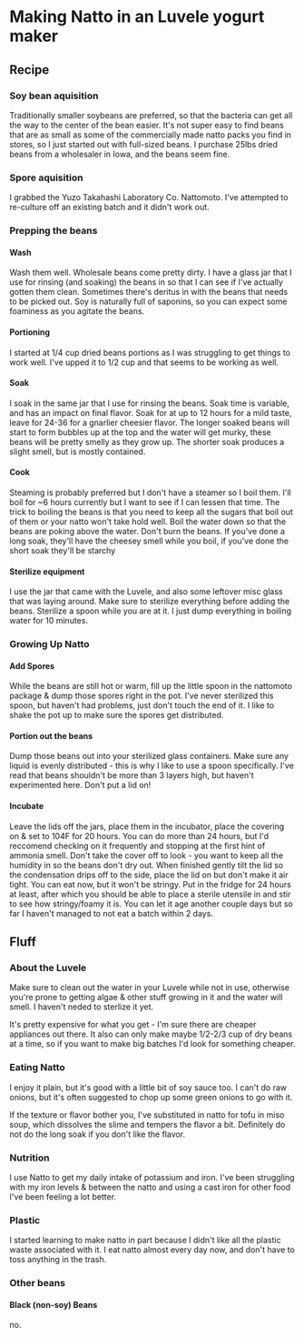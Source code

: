 # Making Natto in an Luvele yogurt maker

## Recipe

### Soy bean aquisition

Traditionally smaller soybeans are preferred, so that the bacteria can get all the way to the center of the bean easier. It's not super easy to find beans that are as small as some of the commercially made natto packs you find in stores, so I just started out with full-sized beans. I purchase 25lbs dried beans from a wholesaler in Iowa, and the beans seem fine.

### Spore aquisition
I grabbed the Yuzo Takahashi Laboratory Co. Nattomoto. I've attempted to re-culture off an existing batch and it didn't work out. 

### Prepping the beans

#### Wash
Wash them well. Wholesale beans come pretty dirty. I have a glass jar that I use for rinsing (and soaking) the beans in so that I can see if I've actually gotten them clean. Sometimes there's deritus in with the beans that needs to be picked out. Soy is naturally full of saponins, so you can expect some foaminess as you agitate the beans.

#### Portioning
I started at 1/4 cup dried beans portions as I was struggling to get things to work well. I've upped it to 1/2 cup and that seems to be working as well.

#### Soak

I soak in the same jar that I use for rinsing the beans. Soak time is variable, and has an impact on final flavor. Soak for at up to 12 hours for a mild taste, leave for 24-36 for a gnarlier cheesier flavor. The longer soaked beans will start to form bubbles up at the top and the water will get murky, these beans will be pretty smelly as they grow up. The shorter soak produces a slight smell, but is mostly contained.

#### Cook

Steaming is probably preferred but I don't have a steamer so I boil them. I'll boil for ~6 hours currently but I want to see if I can lessen that time. The trick to boiling the beans is that you need to keep all the sugars that boil out of them or your natto won't take hold well. Boil the water down so that the beans are poking above the water. Don't burn the beans. If you've done a long soak, they'll have the cheesey smell while you boil, if you've done the short soak they'll be starchy

#### Sterilize equipment

I use the jar that came with the Luvele, and also some leftover misc glass that was laying around. Make sure to sterilize everything before adding the beans. Sterilize a spoon while you are at it. I just dump everything in boiling water for 10 minutes.

### Growing Up Natto

#### Add Spores
While the beans are still hot or warm, fill up the little spoon in the nattomoto package & dump those spores right in the pot. I've never sterilized this spoon, but haven't had problems, just don't touch the end of it. I like to shake the pot up to make sure the spores get distributed.

#### Portion out the beans

Dump those beans out into your sterilized glass containers. Make sure any liquid is evenly distributed - this is why I like to use a spoon specifically. I've read that beans shouldn't be more than 3 layers high, but haven't experimented here. Don't put a lid on!

#### Incubate

Leave the lids off the jars, place them in the incubator, place the covering on & set to 104F for 20 hours. You can do more than 24 hours, but I'd reccomend checking on it frequently and stopping at the first hint of ammonia smell. Don't take the cover off to look - you want to keep all the humidity in so the beans don't dry out. When finished gently tilt the lid so the condensation drips off to the side, place the lid on but don't make it air tight. You can eat now, but it won't be stringy. Put in the fridge for 24 hours at least, after which you should be able to place a sterile utensile in and stir to see how stringy/foamy it is. You can let it age another couple days but so far I haven't managed to not eat a batch within 2 days.


## Fluff

### About the Luvele

Make sure to clean out the water in your Luvele while not in use, otherwise you're prone to getting algae & other stuff growing in it and the water will smell. I haven't neded to sterlize it yet.

It's pretty expensive for what you get - I'm sure there are cheaper appliances out there. It also can only make maybe 1/2-2/3 cup of dry beans at a time, so if you want to make big batches I'd look for something cheaper.

### Eating Natto
I enjoy it plain, but it's good with a little bit of soy sauce too. I can't do raw onions, but it's often suggested to chop up some green onions to go with it.

If the texture or flavor bother you, I've substituted in natto for tofu in miso soup, which dissolves the slime and tempers the flavor a bit. Definitely do not do the long soak if you don't like the flavor.

### Nutrition
I use Natto to get my daily intake of potassium and iron. I've been struggling with my iron levels & between the natto and using a cast iron for other food I've been feeling a lot better.

### Plastic
I started learning to make natto in part because I didn't like all the plastic waste associated with it. I eat natto almost every day now, and don't have to toss anything in the trash.

### Other beans

#### Black (non-soy) Beans
no.
